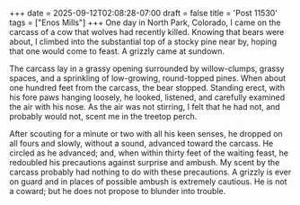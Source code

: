 +++
date = 2025-09-12T02:08:28-07:00
draft = false
title = 'Post 11530'
tags = ["Enos Mills"]
+++
One day in North Park, Colorado, I came on the carcass of a cow that wolves had recently killed. Knowing that bears were about, I climbed into the substantial top of a stocky pine near by, hoping that one would come to feast. A grizzly came at sundown.

The carcass lay in a grassy opening surrounded by willow-clumps, grassy spaces, and a sprinkling of low-growing, round-topped pines. When about one hundred feet from the carcass, the bear stopped. Standing erect, with his fore paws hanging loosely, he looked, listened, and carefully examined the air with his nose. As the air was not stirring, I felt that he had not, and probably would not, scent me in the treetop perch.

After scouting for a minute or two with all his keen senses, he dropped on all fours and slowly, without a sound, advanced toward the carcass. He circled as he advanced; and, when within thirty feet of the waiting feast, he redoubled his precautions against surprise and ambush. My scent by the carcass probably had nothing to do with these precautions. A grizzly is ever on guard and in places of possible ambush is extremely cautious. He is not a coward; but he does not propose to blunder into trouble.

